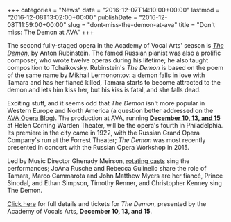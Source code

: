 +++
categories = "News"
date = "2016-12-07T14:10:00+00:00"
lastmod = "2016-12-08T13:02:00+00:00"
publishDate = "2016-12-08T11:59:00+00:00"
slug = "dont-miss-the-demon-at-ava"
title = "Don&#039;t miss: The Demon at AVA"
+++

The second fully-staged opera in the Academy of Vocal Arts' season is [*The Demon*](http://www.avaopera.org/productions/2016/the-demon/), by Anton Rubinstein. The famed Russian pianist was also a prolific composer, who wrote twelve operas during his lifetime; he also taught composition to Tchaikovsky. Rubinstein's *The Demon* is based on the poem of the same name by Mikhail Lermonontov: a demon falls in love with Tamara and has her fiancé killed, Tamara starts to become attracted to the demon and lets him kiss her, but his kiss is fatal, and she falls dead.

Exciting stuff, and it seems odd that *The Demon* isn't more popular in Western Europe and North America (a question better addressed on the [AVA Opera Blog]( http://avaoperablog.typepad.com/avaoperablog/2016/11/rubinsteins-demon-a-brief-history.html)). The production at AVA, running [**December 10, 13, and 15**](http://www.avaopera.org/productions/2016/the-demon/) at Helen Corning Warden Theater, will be the opera's fourth in Philadelphia. Its premiere in the city came in 1922, with the Russian Grand Opera Company's run at the Forrest Theater; *The Demon* was most recently presented in concert with the Russian Opera Workshop in 2015.

Led by Music Director Ghenady Meirson, [rotating casts](http://www.avaopera.org/article/performance-news/1943/) sing the performances; JoAna Rusche and Rebecca Gulinello share the role of Tamara, Marco Cammarota and John Matthew Myers are her fiancé, Prince Sinodal, and Ethan Simpson, Timothy Renner, and Christopher Kenney sing The Demon.

[Click here](http://www.avaopera.org/productions/2016/the-demon/) for full details and tickets for *The Demon*, presented by the Academy of Vocals Arts, **December 10, 13, and 15**.
